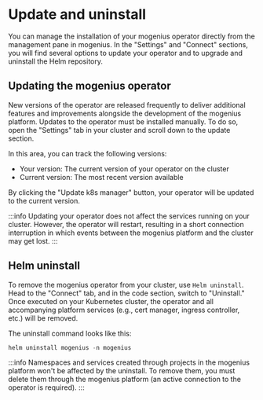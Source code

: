 ﻿---
sidebar_position: 6
description: Manage the mogenius operator, run updates and delete it from your cluster.
---

# Update and uninstall
You can manage the installation of your mogenius operator directly from the management pane in mogenius. In the "Settings" and "Connect" sections, you will find several options to update your operator and to upgrade and uninstall the Helm repository.

## Updating the mogenius operator
New versions of the operator are released frequently to deliver additional features and improvements alongside the development of the mogenius platform. Updates to the operator must be installed manually. To do so, open the "Settings" tab in your cluster and scroll down to the update section.

In this area, you can track the following versions:

- Your version: The current version of your operator on the cluster
- Current version: The most recent version available

By clicking the "Update k8s manager" button, your operator will be updated to the current version.

:::info
Updating your operator does not affect the services running on your cluster. However, the operator will restart, resulting in a short connection interruption in which events between the mogenius platform and the cluster may get lost.
:::

## Helm uninstall
To remove the mogenius operator from your cluster, use `Helm uninstall`. Head to the "Connect" tab, and in the code section, switch to "Uninstall." Once executed on your Kubernetes cluster, the operator and all accompanying platform services (e.g., cert manager, ingress controller, etc.) will be removed. 

The uninstall command looks like this:

```jsx title="mogenius operator Helm uninstall"
helm uninstall mogenius -n mogenius
```

:::info
Namespaces and services created through projects in the mogenius platform won't be affected by the uninstall. To remove them, you must delete them through the mogenius platform (an active connection to the operator is required).
:::